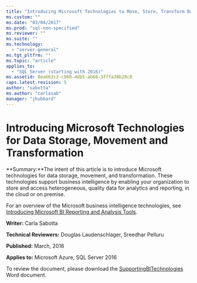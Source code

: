 ```yaml
---
title: "Introducing Microsoft Technologies to Move, Store, Transform Data | Microsoft Docs"
ms.custom: ""
ms.date: "03/04/2017"
ms.prod: "sql-non-specified"
ms.reviewer: ""
ms.suite: ""
ms.technology: 
  - "server-general"
ms.tgt_pltfrm: ""
ms.topic: "article"
applies_to: 
  - "SQL Server (starting with 2016)"
ms.assetid: 8ea663c2-c960-4db5-ab68-3fffa38b28c8
caps.latest.revision: 5
author: "sabotta"
ms.author: "carlasab"
manager: "jhubbard"
---
```

# Introducing Microsoft Technologies for Data Storage, Movement and Transformation
**Summary:**The intent of this article is to introduce Microsoft technologies for data storage, movement, and transformation. These technologies support business intelligence by enabling your organization to store and access heterogeneous, quality data for analytics and reporting, in the cloud or on premise.  
  
For an overview of the Microsoft business intelligence technologies, see [Introducing Microsoft BI Reporting and Analysis Tools](https://msdn.microsoft.com/en-us/library/dn655131.aspx).  
  
**Writer:** Carla Sabotta  
  
**Technical Reviewers:** Douglas Laudenschlager, Sreedhar Pelluru  
  
**Published:** March, 2016  
  
**Applies to:** Microsoft Azure, SQL Server 2016  
  
To review the document, please download the [SupportingBITechnologies](http://download.microsoft.com/download/D/2/0/D20E1C5F-72EA-4505-9F26-FEF9550EFD44/SupportingBITechnologies.docx) Word document.  
  
